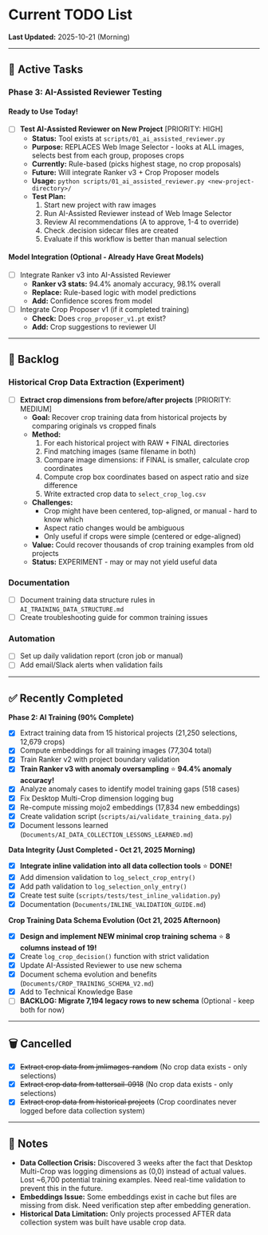 # Current TODO List

**Last Updated:** 2025-10-21 (Morning)

---

## 🎯 Active Tasks

### Phase 3: AI-Assisted Reviewer Testing

#### Ready to Use Today!
- [ ] **Test AI-Assisted Reviewer on New Project** [PRIORITY: HIGH]
  - **Status:** Tool exists at `scripts/01_ai_assisted_reviewer.py`
  - **Purpose:** REPLACES Web Image Selector - looks at ALL images, selects best from each group, proposes crops
  - **Currently:** Rule-based (picks highest stage, no crop proposals)
  - **Future:** Will integrate Ranker v3 + Crop Proposer models
  - **Usage:** `python scripts/01_ai_assisted_reviewer.py <new-project-directory>/`
  - **Test Plan:**
    1. Start new project with raw images
    2. Run AI-Assisted Reviewer instead of Web Image Selector
    3. Review AI recommendations (A to approve, 1-4 to override)
    4. Check .decision sidecar files are created
    5. Evaluate if this workflow is better than manual selection

#### Model Integration (Optional - Already Have Great Models)
- [ ] Integrate Ranker v3 into AI-Assisted Reviewer
  - **Ranker v3 stats:** 94.4% anomaly accuracy, 98.1% overall
  - **Replace:** Rule-based logic with model predictions
  - **Add:** Confidence scores from model
- [ ] Integrate Crop Proposer v1 (if it completed training)
  - **Check:** Does `crop_proposer_v1.pt` exist?
  - **Add:** Crop suggestions to reviewer UI

---

## 📅 Backlog

### Historical Crop Data Extraction (Experiment)
- [ ] **Extract crop dimensions from before/after projects** [PRIORITY: MEDIUM]
  - **Goal:** Recover crop training data from historical projects by comparing originals vs cropped finals
  - **Method:** 
    1. For each historical project with RAW + FINAL directories
    2. Find matching images (same filename in both)
    3. Compare image dimensions: if FINAL is smaller, calculate crop coordinates
    4. Compute crop box coordinates based on aspect ratio and size difference
    5. Write extracted crop data to `select_crop_log.csv`
  - **Challenges:**
    - Crop might have been centered, top-aligned, or manual - hard to know which
    - Aspect ratio changes would be ambiguous
    - Only useful if crops were simple (centered or edge-aligned)
  - **Value:** Could recover thousands of crop training examples from old projects
  - **Status:** EXPERIMENT - may or may not yield useful data

### Documentation
- [ ] Document training data structure rules in `AI_TRAINING_DATA_STRUCTURE.md`
- [ ] Create troubleshooting guide for common training issues

### Automation
- [ ] Set up daily validation report (cron job or manual)
- [ ] Add email/Slack alerts when validation fails

---

## ✅ Recently Completed

**Phase 2: AI Training (90% Complete)**
- [x] Extract training data from 15 historical projects (21,250 selections, 12,679 crops)
- [x] Compute embeddings for all training images (77,304 total)
- [x] Train Ranker v2 with project boundary validation
- [x] **Train Ranker v3 with anomaly oversampling** ⭐ **94.4% anomaly accuracy!**
- [x] Analyze anomaly cases to identify model training gaps (518 cases)
- [x] Fix Desktop Multi-Crop dimension logging bug
- [x] Re-compute missing mojo2 embeddings (17,834 new embeddings)
- [x] Create validation script (`scripts/ai/validate_training_data.py`)
- [x] Document lessons learned (`Documents/AI_DATA_COLLECTION_LESSONS_LEARNED.md`)

**Data Integrity (Just Completed - Oct 21, 2025 Morning)**
- [x] **Integrate inline validation into all data collection tools** ⭐ **DONE!**
- [x] Add dimension validation to `log_select_crop_entry()`
- [x] Add path validation to `log_selection_only_entry()`
- [x] Create test suite (`scripts/tests/test_inline_validation.py`)
- [x] Documentation (`Documents/INLINE_VALIDATION_GUIDE.md`)

**Crop Training Data Schema Evolution (Oct 21, 2025 Afternoon)**
- [x] **Design and implement NEW minimal crop training schema** ⭐ **8 columns instead of 19!**
- [x] Create `log_crop_decision()` function with strict validation
- [x] Update AI-Assisted Reviewer to use new schema
- [x] Document schema evolution and benefits (`Documents/CROP_TRAINING_SCHEMA_V2.md`)
- [x] Add to Technical Knowledge Base
- [ ] **BACKLOG: Migrate 7,194 legacy rows to new schema** (Optional - keep both for now)

---

## 🗑️ Cancelled

- [x] ~~Extract crop data from jmlimages-random~~ (No crop data exists - only selections)
- [x] ~~Extract crop data from tattersail-0918~~ (No crop data exists - only selections)
- [x] ~~Extract crop data from historical projects~~ (Crop coordinates never logged before data collection system)

---

## 📝 Notes

- **Data Collection Crisis:** Discovered 3 weeks after the fact that Desktop Multi-Crop was logging dimensions as (0,0) instead of actual values. Lost ~6,700 potential training examples. Need real-time validation to prevent this in the future.
- **Embeddings Issue:** Some embeddings exist in cache but files are missing from disk. Need verification step after embedding generation.
- **Historical Data Limitation:** Only projects processed AFTER data collection system was built have usable crop data.
